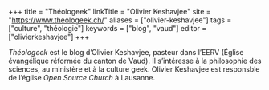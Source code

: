 +++
title = "Théologeek"
linkTitle = "Olivier Keshavjee"
site = "https://www.theologeek.ch/"
aliases = ["olivier-keshavjee"]
tags = ["culture", "théologie"]
keywords = ["blog", "vaud"]
editor = ["olivierkeshavjee"]
+++

*Théologeek* est le blog d’Olivier Keshavjee, pasteur dans l’EERV (Église évangélique réformée du canton de Vaud). Il s’intéresse à la philosophie des sciences, au ministère et à la culture geek. Olivier Keshavjee est responsble de l’église *Open Source Church* à Lausanne.
